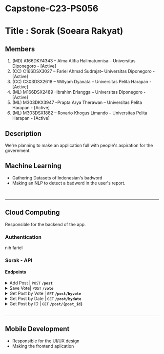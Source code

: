 # Capstone-C23-PS056
# Title : Sorak (Soeara Rakyat)

## <b>Members</b> 
1. (MD) A166DKY4343 – Alma Alifia Halimatunnisa – Universitas Diponegoro - [Active]
2. (CC) C166DSX3027 – Fariel Ahmad Sudrajat– Universitas Diponegoro - [Active]
3. (CC) C303DSX2618 – Willyam Dyanata – Universitas Pelita Harapan - [Active] 
4. (ML) M166DSX2489 –Ibrahim Erlangga – Universitas Diponegoro - [Active]
5. (ML) M303DKX3947 –Prapta Arya Therawan – Universitas Pelita Harapan - [Active]
6. (ML) M303DSX1882 – Rovario Khogus Limando – Universitas Pelita Harapan - [Active]

## Description
We're planning to make an application full with people's aspiration for the government. 


## Machine Learning
- Gathering Datasets of Indonesian's badword
- Making an NLP to detect a badword in the user's report.

<br>

---
## Cloud Computing
Responsible for the backend of the app.

### <b>Authentication</b>
nih fariel

### <b>Sorak - API</b>

#### Endpoints 

<details>
 <summary>Add Post | <code>POST</code> <code><b>/post</b></code></summary>

#### URL

`/post`

#### Method

`POST`

#### Parameters

> | key                   | type     | data type | description |
> | --------------------- | -------- | --------- | ----------- |
> | category                  | required | string       | N/A         |
> | caption                 | required | string    | N/A         |

</details>

<details>
 <summary>Save Vote| <code>POST</code> <code><b>/vote</b></code></summary>

#### URL

`/vote`

#### Method

`POST`

#### Parameters

`user_id, post_id`

 </details>

<details>
 <summary>Get Post by Vote | <code>GET</code> <code><b>/post/byvote</b></code></summary>

#### URL

`/post/byvote`

#### Method

`GET`

#### Parameters

`N/A`

#### Responses

status: `200 OK`

```json
[
    {
        "post_id": "postGAq8cQHTF6",
        "user_id": "user01",
        "category": "aspirasi",
        "caption": "kalau ada yang ribet napa pilih yang gampang",
        "image_url": "aspirasi2023-06-14 11:35:47.com",
        "createdAt": "2023-06-14T04:35:47.000Z",
        "vote": 5
    },
    {
        "post_id": "postiG-MsnM7eD",
        "user_id": "user03",
        "category": "pengaduhan",
        "caption": "Pohon tumbang penyebab banjir ini masih dibiarkan dan tidak ada tindakan dari pemerintah",
        "image_url": "pengaduhan2023-06-14 18:30:33.com",
        "createdAt": "2023-06-14T11:30:33.000Z",
        "vote": 4
    },
    {
        "post_id": "postleK3FuHcbY",
        "user_id": "user02",
        "category": "pengaduhan",
        "caption": "Ini jalan ga ada yang perbaikin udah 10 tahun",
        "image_url": "pengaduhan2023-06-14 18:27:16.com",
        "createdAt": "2023-06-14T11:27:16.000Z",
        "vote": 2
    }
]
```

</details>

<details>
 <summary>Get Post by Date | <code>GET</code> <code><b>/post/bydate</b></code></summary>

#### URL

`/post/bydate`

#### Method

`GET`

#### Parameters

`N/A`

#### Responses

status: `200 OK`

```json
[
    {
        "post_id": "postiG-MsnM7eD",
        "user_id": "user03",
        "category": "pengaduhan",
        "caption": "Pohon tumbang penyebab banjir ini masih dibiarkan dan tidak ada tindakan dari pemerintah",
        "image_url": "pengaduhan2023-06-14 18:30:33.com",
        "createdAt": "2023-06-14T11:30:33.000Z",
        "vote": 4
    },
    {
        "post_id": "postleK3FuHcbY",
        "user_id": "user02",
        "category": "pengaduhan",
        "caption": "Ini jalan ga ada yang perbaikin udah 10 tahun",
        "image_url": "pengaduhan2023-06-14 18:27:16.com",
        "createdAt": "2023-06-14T11:27:16.000Z",
        "vote": 2
    },
    {
        "post_id": "postGAq8cQHTF6",
        "user_id": "user01",
        "category": "aspirasi",
        "caption": "kalau ada yang ribet napa pilih yang gampang",
        "image_url": "aspirasi2023-06-14 11:35:47.com",
        "createdAt": "2023-06-14T04:35:47.000Z",
        "vote": 5
    }
]
```

</details>

<details>
 <summary>Get Post by ID | <code>GET</code> <code><b>/post/{post_id}</b></code></summary>

#### URL

`/post/{post_id}`

#### Method

`GET`

#### Parameters

`post_id`

#### Responses

status: `200 OK`

```json
{
    "post": {
        "post_id": "postGAq8cQHTF6",
        "user_id": "user01",
        "category": "aspirasi",
        "caption": "kalau ada yang ribet napa pilih yang gampang",
        "image_url": "aspirasi2023-06-14 11:35:47.com",
        "createdAt": "2023-06-14T04:35:47.000Z",
        "vote": 5
    }
}
```

</details><br>

---

## Mobile Development
- Responsible for the UI/UX design
- Making the frontend aplication